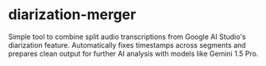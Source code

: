 # diarization-merger
Simple tool to combine split audio transcriptions from Google AI Studio's diarization feature. Automatically fixes timestamps across segments and prepares clean output for further AI analysis with models like Gemini 1.5 Pro.
